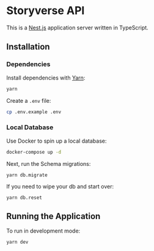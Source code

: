 # Storyverse API

This is a [Nest.js](https://nestjs.com) application server written in TypeScript.

## Installation

### Dependencies

Install dependencies with [Yarn](http://yarnpkg.com):

```sh
yarn
```

Create a `.env` file:

```sh
cp .env.example .env
```

### Local Database

Use Docker to spin up a local database:

```sh
docker-compose up -d
```

Next, run the Schema migrations:

    yarn db.migrate

If you need to wipe your db and start over:

    yarn db.reset

## Running the Application

To run in development mode:

    yarn dev
